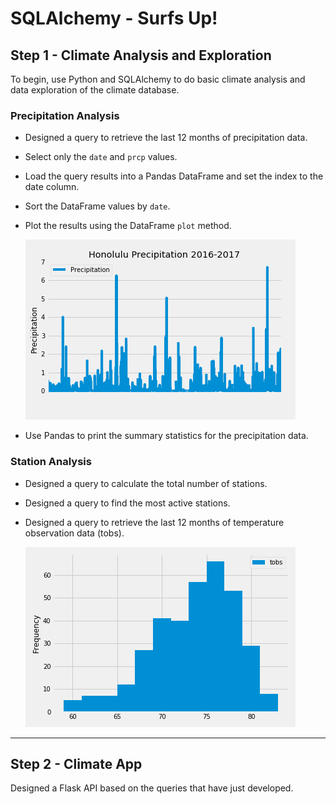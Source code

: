 # SQLAlchemy - Surfs Up!

## Step 1 - Climate Analysis and Exploration

To begin, use Python and SQLAlchemy to do basic climate analysis and data exploration of the climate database.

### Precipitation Analysis

* Designed a query to retrieve the last 12 months of precipitation data.

* Select only the `date` and `prcp` values.

* Load the query results into a Pandas DataFrame and set the index to the date column.

* Sort the DataFrame values by `date`.

* Plot the results using the DataFrame `plot` method.

  ![precipitation](Images/precipitation.png)

* Use Pandas to print the summary statistics for the precipitation data.

### Station Analysis

* Designed a query to calculate the total number of stations.

* Designed a query to find the most active stations.

* Designed a query to retrieve the last 12 months of temperature observation data (tobs).

    ![station-histogram](Images/station-histogram.png)

- - -

## Step 2 - Climate App
Designed a Flask API based on the queries that have just developed.

